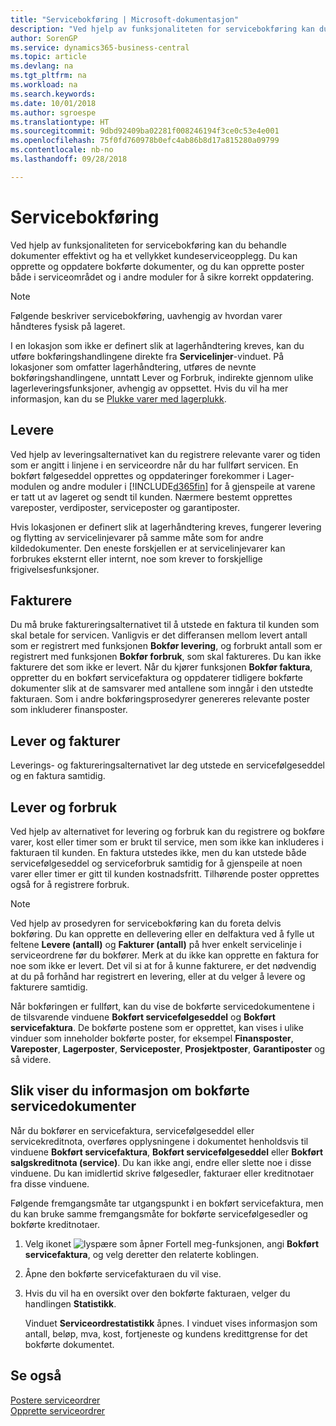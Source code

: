 ```yaml
---
title: "Servicebokføring | Microsoft-dokumentasjon"
description: "Ved hjelp av funksjonaliteten for servicebokføring kan du behandle dokumenter effektivt og ha et vellykket kundeserviceopplegg. Du kan opprette og oppdatere bokførte dokumenter, og du kan opprette poster både i serviceområdet og i andre moduler for å sikre korrekt oppdatering."
author: SorenGP
ms.service: dynamics365-business-central
ms.topic: article
ms.devlang: na
ms.tgt_pltfrm: na
ms.workload: na
ms.search.keywords: 
ms.date: 10/01/2018
ms.author: sgroespe
ms.translationtype: HT
ms.sourcegitcommit: 9dbd92409ba02281f008246194f3ce0c53e4e001
ms.openlocfilehash: 75f0fd760978b0efc4ab86b8d17a815280a09799
ms.contentlocale: nb-no
ms.lasthandoff: 09/28/2018

---
```

# <a name="service-posting"></a>Servicebokføring
Ved hjelp av funksjonaliteten for servicebokføring kan du behandle dokumenter effektivt og ha et vellykket kundeserviceopplegg. Du kan opprette og oppdatere bokførte dokumenter, og du kan opprette poster både i serviceområdet og i andre moduler for å sikre korrekt oppdatering.  

> [!NOTE]  
>  Følgende beskriver servicebokføring, uavhengig av hvordan varer håndteres fysisk på lageret.  
>   
>  I en lokasjon som ikke er definert slik at lagerhåndtering kreves, kan du utføre bokføringshandlingene direkte fra **Servicelinjer**-vinduet. På lokasjoner som omfatter lagerhåndtering, utføres de nevnte bokføringshandlingene, unntatt Lever og Forbruk, indirekte gjennom ulike lagerleveringsfunksjoner, avhengig av oppsettet. Hvis du vil ha mer informasjon, kan du se [Plukke varer med lagerplukk](warehouse-how-to-pick-items-with-inventory-picks.md).  

## <a name="ship"></a>Levere  
Ved hjelp av leveringsalternativet kan du registrere relevante varer og tiden som er angitt i linjene i en serviceordre når du har fullført servicen. En bokført følgeseddel opprettes og oppdateringer forekommer i Lager-modulen og andre moduler i [!INCLUDE[d365fin](includes/d365fin_md.md)] for å gjenspeile at varene er tatt ut av lageret og sendt til kunden. Nærmere bestemt opprettes vareposter, verdiposter, serviceposter og garantiposter.  

Hvis lokasjonen er definert slik at lagerhåndtering kreves, fungerer levering og flytting av servicelinjevarer på samme måte som for andre kildedokumenter. Den eneste forskjellen er at servicelinjevarer kan forbrukes eksternt eller internt, noe som krever to forskjellige frigivelsesfunksjoner.

## <a name="invoice"></a>Fakturere  
Du må bruke faktureringsalternativet til å utstede en faktura til kunden som skal betale for servicen. Vanligvis er det differansen mellom levert antall som er registrert med funksjonen **Bokfør levering**, og forbrukt antall som er registrert med funksjonen **Bokfør forbruk**, som skal faktureres. Du kan ikke fakturere det som ikke er levert. Når du kjører funksjonen **Bokfør faktura**, oppretter du en bokført servicefaktura og oppdaterer tidligere bokførte dokumenter slik at de samsvarer med antallene som inngår i den utstedte fakturaen. Som i andre bokføringsprosedyrer genereres relevante poster som inkluderer finansposter.  

## <a name="ship-and-invoice"></a>Lever og fakturer  
Leverings- og faktureringsalternativet lar deg utstede en servicefølgeseddel og en faktura samtidig.  

## <a name="ship-and-consume"></a>Lever og forbruk  
Ved hjelp av alternativet for levering og forbruk kan du registrere og bokføre varer, kost eller timer som er brukt til service, men som ikke kan inkluderes i fakturaen til kunden. En faktura utstedes ikke, men du kan utstede både servicefølgeseddel og serviceforbruk samtidig for å gjenspeile at noen varer eller timer er gitt til kunden kostnadsfritt. Tilhørende poster opprettes også for å registrere forbruk.  

> [!NOTE]  
>  Ved hjelp av prosedyren for servicebokføring kan du foreta delvis bokføring. Du kan opprette en dellevering eller en delfaktura ved å fylle ut feltene **Levere (antall)** og **Fakturer (antall)** på hver enkelt servicelinje i serviceordrene før du bokfører. Merk at du ikke kan opprette en faktura for noe som ikke er levert. Det vil si at for å kunne fakturere, er det nødvendig at du på forhånd har registrert en levering, eller at du velger å levere og fakturere samtidig.  

Når bokføringen er fullført, kan du vise de bokførte servicedokumentene i de tilsvarende vinduene **Bokført servicefølgeseddel** og **Bokført servicefaktura**. De bokførte postene som er opprettet, kan vises i ulike vinduer som inneholder bokførte poster, for eksempel **Finansposter**, **Vareposter**, **Lagerposter**, **Serviceposter**, **Prosjektposter**, **Garantiposter** og så videre.  

## <a name="to-view-information-about-a-posted-service-document"></a>Slik viser du informasjon om bokførte servicedokumenter  
Når du bokfører en servicefaktura, servicefølgeseddel eller servicekreditnota, overføres opplysningene i dokumentet henholdsvis til vinduene **Bokført servicefaktura**, **Bokført servicefølgeseddel** eller **Bokført salgskreditnota (service)**. Du kan ikke angi, endre eller slette noe i disse vinduene. Du kan imidlertid skrive følgesedler, fakturaer eller kreditnotaer fra disse vinduene.  

Følgende fremgangsmåte tar utgangspunkt i en bokført servicefaktura, men du kan bruke samme fremgangsmåte for bokførte servicefølgesedler og bokførte kreditnotaer.  

1. Velg ikonet ![lyspære som åpner Fortell meg-funksjonen](media/ui-search/search_small.png "Fortell hva du vil gjøre"), angi **Bokført servicefaktura**, og velg deretter den relaterte koblingen.  
2. Åpne den bokførte servicefakturaen du vil vise.  
3. Hvis du vil ha en oversikt over den bokførte fakturaen, velger du handlingen **Statistikk**.  

    Vinduet **Serviceordrestatistikk** åpnes. I vinduet vises informasjon som antall, beløp, mva, kost, fortjeneste og kundens kredittgrense for det bokførte dokumentet.

## <a name="see-also"></a>Se også  
[Postere serviceordrer](service-how-to-post-service-orders.md)   
[Opprette serviceordrer](service-how-to-create-service-orders.md)

